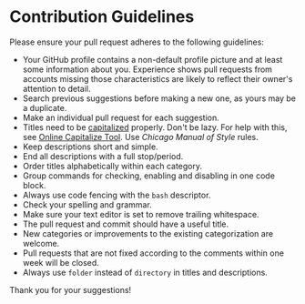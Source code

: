 # Contribution Guidelines

Please ensure your pull request adheres to the following guidelines:

- Your GitHub profile contains a non-default profile picture and at least some information about you. Experience shows pull requests from accounts missing those characteristics are likely to reflect their owner's attention to detail.
- Search previous suggestions before making a new one, as yours may be a duplicate.
- Make an individual pull request for each suggestion.
- Titles need to be [capitalized](http://grammar.yourdictionary.com/capitalization/rules-for-capitalization-in-titles.html) properly. Don't be lazy. For help with this, see [Online Capitalize Tool](https://headlinecapitalization.com). Use *Chicago Manual of Style* rules.
- Keep descriptions short and simple.
- End all descriptions with a full stop/period.
- Order titles alphabetically within each category.
- Group commands for checking, enabling and disabling in one code block.
- Always use code fencing with the `bash` descriptor.
- Check your spelling and grammar.
- Make sure your text editor is set to remove trailing whitespace.
- The pull request and commit should have a useful title.
- New categories or improvements to the existing categorization are welcome.
- Pull requests that are not fixed according to the comments within one week will be closed.
- Always use `folder` instead of `directory` in titles and descriptions.

Thank you for your suggestions!
